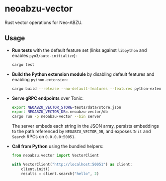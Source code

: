 # neoabzu-vector

Rust vector operations for Neo-ABZU.

## Usage

- **Run tests** with the default feature set (links against `libpython` and enables `pyo3/auto-initialize`):
  ```bash
  cargo test
  ```
- **Build the Python extension module** by disabling default features and enabling `python-extension`:
  ```bash
  cargo build --release --no-default-features --features python-extension
  ```

- **Serve gRPC endpoints** over Tonic:
  ```bash
  export NEOABZU_VECTOR_STORE=tests/data/store.json
  export NEOABZU_VECTOR_DB=.neoabzu-vector/db
  cargo run -p neoabzu-vector --bin server
  ```
  The server embeds each string in the JSON array, persists embeddings to the
  path referenced by `NEOABZU_VECTOR_DB`, and exposes `Init` and `Search` RPCs
  on `0.0.0.0:50051`.

- **Call from Python** using the bundled helpers:
  ```python
  from neoabzu.vector import VectorClient

  with VectorClient("http://localhost:50051") as client:
      client.init()
      results = client.search("hello", 2)
  ```
